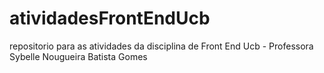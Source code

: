# atividadesFrontEndUcb
repositorio para as atividades da disciplina de Front End Ucb - Professora Sybelle Nougueira Batista Gomes
